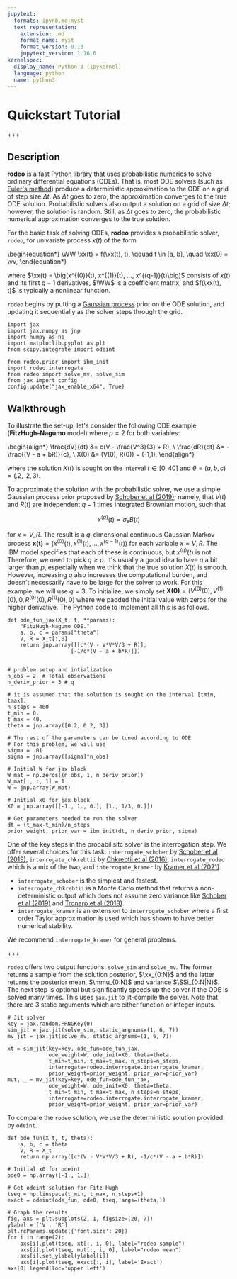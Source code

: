 ```yaml
---
jupytext:
  formats: ipynb,md:myst
  text_representation:
    extension: .md
    format_name: myst
    format_version: 0.13
    jupytext_version: 1.16.6
kernelspec:
  display_name: Python 3 (ipykernel)
  language: python
  name: python3
---
```


# Quickstart Tutorial

+++

## Description

**rodeo** is a fast Python library that uses [probabilistic numerics](http://probabilistic-numerics.org/) to solve ordinary differential equations (ODEs).  That is, most ODE solvers (such as [Euler's method](https://en.wikipedia.org/wiki/Euler_method)) produce a deterministic approximation to the ODE on a grid of step size $\Delta t$.  As $\Delta t$ goes to zero, the approximation converges to the true ODE solution.  Probabilistic solvers also output a solution on a grid of size $\Delta t$; however, the solution is random.  Still, as $\Delta t$ goes to zero, the probabilistic numerical approximation converges to the true solution. 

For the basic task of solving ODEs, **rodeo** provides a probabilistic solver, `rodeo`, for univariate process $x(t)$ of the form

\begin{equation*}
  \WW \xx(t) = f(\xx(t), t), \qquad t \in [a, b], \quad \xx(0) = \vv,
\end{equation*}

where $\xx(t) = \big(x^{(0)}(t), x^{(1)}(t), ..., x^{(q-1)}(t)\big)$ consists of $x(t)$ and its first $q-1$ derivatives, $\WW$ is a coefficient matrix, and $f(\xx(t), t)$ is typically a nonlinear function.

`rodeo` begins by putting a [Gaussian process](https://en.wikipedia.org/wiki/Gaussian_process) prior on the ODE solution, and updating it sequentially as the solver steps through the grid.

```{code-cell} ipython3
import jax
import jax.numpy as jnp
import numpy as np
import matplotlib.pyplot as plt
from scipy.integrate import odeint

from rodeo.prior import ibm_init
import rodeo.interrogate
from rodeo import solve_mv, solve_sim
from jax import config
config.update("jax_enable_x64", True)
```

## Walkthrough

To illustrate the set-up, let's consider the following ODE example (**FitzHugh-Nagumo** model) where $p=2$ for both variables:

\begin{align*}
\frac{dV}{dt} &= c(V - \frac{V^3}{3} + R), \\
\frac{dR}{dt} &= -\frac{(V - a + bR)}{c}, \\
X(0) &= (V(0), R(0)) = (-1,1).
\end{align*}

where the solution $X(t)$ is sought on the interval $t \in [0, 40]$ and $\theta = (a,b,c) = (.2,.2,3)$.  

To approximate the solution with the probabilistic solver, 
we use a simple Gaussian process prior proposed by [Schober et al (2019)](http://link.springer.com/10.1007/s11222-017-9798-7); namely, that $V(t)$ and $R(t)$ are 
independent $q-1$ times integrated Brownian motion, such that 

$$
\begin{equation*}
x^{(q)}(t) = \sigma_x B(t)
\end{equation*}
$$

for $x=V, R$. The result is a $q$-dimensional continuous Gaussian Markov process $\boldsymbol{x(t)} = \big(x^{(0)}(t), x^{(1)}(t), \ldots, x^{(q-1)}(t)\big)$
for each variable $x=V, R$. The IBM model specifies that each of these is continuous, but $x^{(q)}(t)$ is not. 
Therefore, we need to pick $q \geq p$. It's usually a good idea to have $q$ a bit larger than $p$, especially when 
we think that the true solution $X(t)$ is smooth. However, increasing $q$ also increases the computational burden, 
and doesn't necessarily have to be large for the solver to work.  For this example, we will use $q=3$. 
To initialize, we simply set $\boldsymbol{X(0)} = (V^{(0)}(0), V^{(1)}(0), 0, R^{(0)}(0), R^{(1)}(0), 0)$ where we padded the initial value with zeros for the higher derivative. 
The Python code to implement all this is as follows.

```{code-cell} ipython3
def ode_fun_jax(X_t, t, **params):
    "FitzHugh-Nagumo ODE."
    a, b, c = params["theta"]
    V, R = X_t[:,0]
    return jnp.array([[c*(V - V*V*V/3 + R)],
                    [-1/c*(V - a + b*R)]])


# problem setup and intialization
n_obs = 2  # Total observations
n_deriv_prior = 3 # q

# it is assumed that the solution is sought on the interval [tmin, tmax].
n_steps = 400
t_min = 0.
t_max = 40.
theta = jnp.array([0.2, 0.2, 3])

# The rest of the parameters can be tuned according to ODE
# For this problem, we will use
sigma = .01
sigma = jnp.array([sigma]*n_obs)

# Initial W for jax block
W_mat = np.zeros((n_obs, 1, n_deriv_prior))
W_mat[:, :, 1] = 1
W = jnp.array(W_mat)

# Initial x0 for jax block
X0 = jnp.array([[-1., 1., 0.], [1., 1/3, 0.]])

# Get parameters needed to run the solver
dt = (t_max-t_min)/n_steps
prior_weight, prior_var = ibm_init(dt, n_deriv_prior, sigma)
```

One of the key steps in the probabilisitc solver is the interrogation step. We offer several choices for this task: `interrogate_schober` by [Schober et al (2019)](http://link.springer.com/10.1007/s11222-017-9798-7), `interrogate_chkrebtii` by [Chkrebtii et al (2016)](https://projecteuclid.org/euclid.ba/1473276259), `interrogate_rodeo` which is a mix of the two, and `interrogate_kramer` by [Kramer et al (2021)](https://doi.org/10.48550/arXiv.2110.11812). 

- `interrogate_schober` is the simplest and fastest.
- `interrogate_chkrebtii` is a Monte Carlo method that returns a non-deterministic output which does not assume zero variance like [Schober et al (2019)](http://link.springer.com/10.1007/s11222-017-9798-7) and [Tronarp et al (2018)](http://arxiv.org/abs/1810.03440).
- `interrogate_kramer` is an extension to `interrogate_schober` where a first order Taylor approximation is used which has shown to have better numerical stability.

We recommend `interrogate_kramer` for general problems.

+++

`rodeo` offers two output functions: `solve_sim` and `solve_mv`. The former returns a sample from the solution posterior, $\xx_{0:N}$ and the latter returns the posterior mean, $\mmu_{0:N}$ and variance $\SSi_{0:N|N}$. The next step is optional but significantly speeds up the solver if the ODE is solved many times. This uses `jax.jit` to jit-compile the solver. Note that there are 3 static arguments which are either function or integer inputs.

```{code-cell} ipython3
# Jit solver
key = jax.random.PRNGKey(0)
sim_jit = jax.jit(solve_sim, static_argnums=(1, 6, 7))
mv_jit = jax.jit(solve_mv, static_argnums=(1, 6, 7))

xt = sim_jit(key=key, ode_fun=ode_fun_jax,
             ode_weight=W, ode_init=X0, theta=theta,
             t_min=t_min, t_max=t_max, n_steps=n_steps,
             interrogate=rodeo.interrogate.interrogate_kramer,
             prior_weight=prior_weight, prior_var=prior_var)
mut, _ = mv_jit(key=key, ode_fun=ode_fun_jax,
             ode_weight=W, ode_init=X0, theta=theta,
             t_min=t_min, t_max=t_max, n_steps=n_steps,
             interrogate=rodeo.interrogate.interrogate_kramer,
             prior_weight=prior_weight, prior_var=prior_var)
```

To compare the `rodeo` solution, we use the deterministic solution provided by `odeint`.

```{code-cell} ipython3
def ode_fun(X_t, t, theta):
    a, b, c = theta
    V, R = X_t
    return np.array([c*(V - V*V*V/3 + R), -1/c*(V - a + b*R)])

# Initial x0 for odeint
ode0 = np.array([-1., 1.])

# Get odeint solution for Fitz-Hugh
tseq = np.linspace(t_min, t_max, n_steps+1)
exact = odeint(ode_fun, ode0, tseq, args=(theta,))

# Graph the results
fig, axs = plt.subplots(2, 1, figsize=(20, 7))
ylabel = ['V', 'R']
plt.rcParams.update({'font.size': 20})
for i in range(2):
    axs[i].plot(tseq, xt[:, i, 0], label="rodeo sample")
    axs[i].plot(tseq, mut[:, i, 0], label="rodeo mean")
    axs[i].set_ylabel(ylabel[i])
    axs[i].plot(tseq, exact[:, i], label='Exact')
axs[0].legend(loc='upper left')
```

